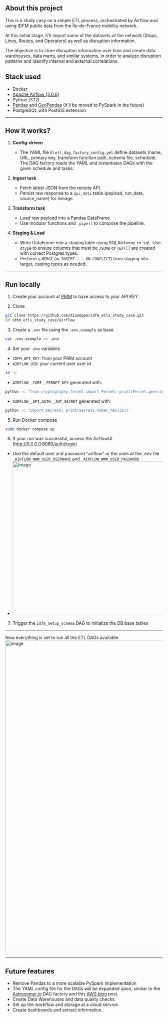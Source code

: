 ## About this project

This is a study casy on a simple ETL process, orchestrated by Airflow and using IDFM public data from the Île-de-France mobility network.

At this initial stage, it'll import some of the datasets of the network (Stops, Lines, Routes, and Operators) as well as disruption information.

The objective is to store disruption information over time and create data warehouses, data marts, and similar systems, in order to analyze disruption patterns and identify internal and external correlations.

## Stack used
- Docker
- [Apache Airflow (3.0.6)](https://hub.docker.com/r/apache/airflow)
- Python (3.12)
- [Pandas](https://pandas.pydata.org) and [GeoPandas](https://geopandas.org/en/stable/) (It'll be moved to PySpark in the future)
- PostgreSQL with PostGIS extension

---

## How it works?

1. **Config-driven**  
   - The YAML file in `etl_dag_factory_config.yml` define datasets (name, URL, primary key, transform function path, schema file, schedule). The DAG factory reads the YAML and instantiates DAGs with the given schedule and tasks.

2. **Ingest task**  
   - Fetch latest JSON from the remote API.
   - Persist raw response to a `api_data` table (payload, run_date, source_name) for lineage.

3. **Transform task**  
   - Load raw payload into a Pandas DataFrame.
   - Use modular functions and `.pipe()` to compose the pipeline.

4. **Staging & Load**  
   - Write DataFrame into a staging table using SQLAlchemy `to_sql`. Use `dtype` to ensure columns that must be `JSONB` or `TEXT[]` are created with correct Postgres types.
   - Perform a `MERGE` (or `INSERT ... ON CONFLICT`) from staging into target, casting types as needed.

---

## Run locally 

1. Create your account at [PRIM](https://prim.iledefrance-mobilites.fr) to have access to your API KEY

2. Clone
   
```bash
git clone https://github.com/diozeppe/idfm_etls_study_case.git
cd idfm_etls_study_case/airflow
```

3. Create a `.env` file using the `.env.exemple` as base

```bash
cat .env.exemple >> .env
```

4. Set your `.env` variables

- `IDFM_API_KEY`: from your PRIM account 
- `AIRFLOW_UID`: your current user user id
```bash
id -u
```
- `AIRFLOW__CORE__FERNET_KEY` generated with:
```bash
python -c "from cryptography.fernet import Fernet; print(Fernet.generate_key().decode())
```
- `AIRFLOW__API_AUTH__JWT_SECRET` generated with:
```bash
python -c 'import secrets; print(secrets.token_hex(32))'
```

5. Run Docker compose

```bash
sudo docker compose up
```

6. If your run was successful, access the AirflowUI (http://0.0.0.0:8080/auth/login)
  - Use the default user and password "airflow" or the ones at the .env file `_AIRFLOW_WWW_USER_USERNAME` and `_AIRFLOW_WWW_USER_PASSWORD`
  - <img width="700" height="490" alt="image" src="https://github.com/user-attachments/assets/93bea16d-53d7-4833-b7f9-146ba95e2430" />

7. Trigger the `idfm_setup_schema` DAG to initialize the DB base tables

---

Now everything is set to run all the ETL DAGs available.
<img width="1163" height="999" alt="image" src="https://github.com/user-attachments/assets/2cba5991-6f7e-49d1-96fb-b225a8741d9b" />

---

## Future features

- Remove Pandas to a more scalable PySpark implementation
- The YAML config file for the DAGs will be expanded upon, similar to the [Astronomer.io](https://github.com/astronomer/dag-factory) DAG factory and this [AWS blog](https://aws.amazon.com/blogs/big-data/dynamic-dag-generation-with-yaml-and-dag-factory-in-amazon-mwaa/) post.
- Create Data Warehouses and data quality checks.
- Set up the workflow and storage at a cloud service.
- Create dashboards and extract information.
